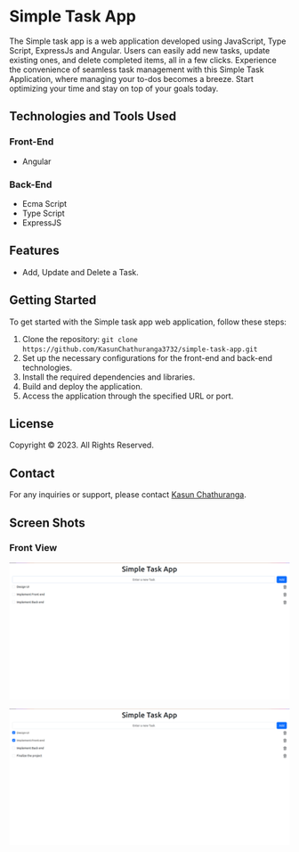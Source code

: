 # Simple Task App

The Simple task app is a web application developed using JavaScript, Type Script, ExpressJs and Angular.  Users can easily add new tasks, update existing ones, and delete completed items, all in a few clicks. Experience the convenience of seamless task management with this Simple Task Application, where managing your to-dos becomes a breeze. Start optimizing your time and stay on top of your goals today.

## Technologies and Tools Used

### Front-End
- Angular

### Back-End
- Ecma Script
- Type Script
- ExpressJS

## Features

- Add, Update and Delete a Task.

## Getting Started

To get started with the Simple task app web application, follow these steps:

1. Clone the repository: `git clone https://github.com/KasunChathuranga3732/simple-task-app.git`
2. Set up the necessary configurations for the front-end and back-end technologies.
3. Install the required dependencies and libraries.
4. Build and deploy the application.
5. Access the application through the specified URL or port.

## License

Copyright &copy; 2023. All Rights Reserved.


## Contact

For any inquiries or support, please contact [Kasun Chathuranga](mailto:kasunchathuranga3732@gmail.com).


## Screen Shots
### Front View
![Alt Text](./images/1.png)


![Alt Text](./images/2.png)




